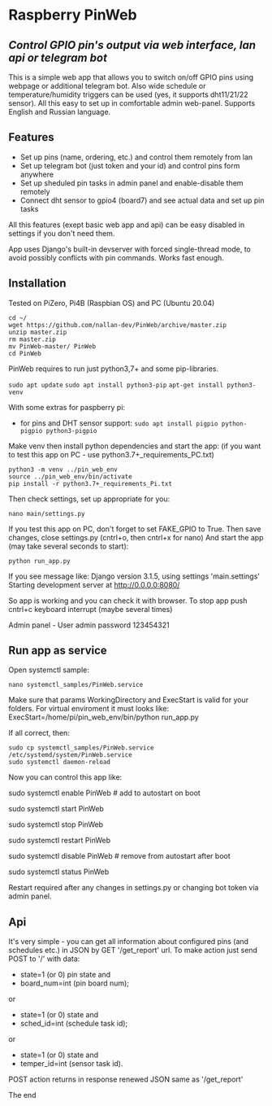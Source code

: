 # Raspberry PinWeb
## _Control GPIO pin's output via web interface, lan api or telegram bot_

This is a simple web app that allows you to switch on/off GPIO pins using webpage or additional telegram bot. Also wide schedule or temperature/humidity triggers can be used (yes, it supports dht11/21/22 sensor). All this easy to set up in comfortable  admin web-panel. Supports English and Russian language.
## Features
- Set up pins (name, ordering, etc.) and control them remotely from lan
- Set up telegram bot (just token and your id) and control pins form anywhere
- Set up sheduled pin tasks in admin panel and enable-disable them remotely 
- Connect dht sensor to gpio4 (board7) and see actual data and set up pin tasks

All this features (exept basic web app and api) can be easy disabled in settings if you don't need them.

App uses Django's built-in devserver with forced single-thread mode, to avoid possibly conflicts with pin commands. Works fast enough.

## Installation
Tested on PiZero, Pi4B (Raspbian OS) and PC (Ubuntu 20.04)
```
cd ~/
wget https://github.com/nallan-dev/PinWeb/archive/master.zip
unzip master.zip
rm master.zip
mv PinWeb-master/ PinWeb
cd PinWeb
```

PinWeb requires to run just python3,7+ and some pip-libraries.

```sudo apt update```
```sudo apt install python3-pip```
```apt-get install python3-venv```

With some extras for paspberry pi:
- for pins and DHT sensor support:
```sudo apt install pigpio python-pigpio python3-pigpio```

Make venv then install python dependencies and start the app:
(if you want to test this app on PC - use python3.7+_requirements_PC.txt)

```
python3 -m venv ../pin_web_env
source ../pin_web_env/bin/activate
pip install -r python3.7+_requirements_Pi.txt
```

Then check settings, set up appropriate for you:

```
nano main/settings.py
```

If you test this app on PC, don't forget to set FAKE_GPIO to True.
Then save changes, close settings.py (cntrl+o, then cntrl+x for nano)
And start the app (may take several seconds to start):

```
python run_app.py
```
If you see message like:
Django version 3.1.5, using settings 'main.settings'
Starting development server at http://0.0.0.0:8080/

So app is working and you can check it  with browser.
To stop app push cntrl+c keyboard interrupt (maybe several times)

Admin panel - User admin password 123454321
## Run app as service

Open systemctl sample:
```
nano systemctl_samples/PinWeb.service
```
Make sure that params WorkingDirectory and ExecStart is valid for your folders.
For virtual enviroment it must looks like:
ExecStart=/home/pi/pin_web_env/bin/python run_app.py

If all correct, then:

```
sudo cp systemctl_samples/PinWeb.service /etc/systemd/system/PinWeb.service
sudo systemctl daemon-reload
```
Now you can control this app like:

sudo systemctl enable PinWeb  # add to autostart on boot

sudo systemctl start PinWeb

sudo systemctl stop PinWeb

sudo systemctl restart PinWeb

sudo systemctl disable PinWeb  # remove from autostart after boot

sudo systemctl status PinWeb

Restart required after any changes in settings.py or changing bot token via admin panel.

## Api

It's very simple - you can get all information about configured pins (and schedules etc.) in JSON by GET '/get_report' url. To make action just send POST to '/' with data:
- state=1 (or 0) pin state and
- board_num=int (pin board num);

or

- state=1 (or 0) state and
- sched_id=int (schedule task id);

or

- state=1 (or 0) state and
- temper_id=int (sensor task id).

POST action returns in response renewed JSON same as '/get_report'

The end

